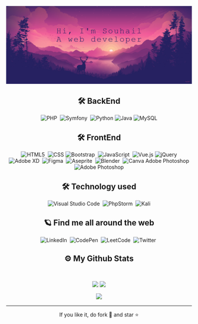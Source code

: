 <!-- ## 👋 Hey everyone, I'm SOUHAIL NAJI®™ 👋 -->

<img src="images/3.jpg"/>


<div align="center">
  
<h2 align="center">🛠 BackEnd</h2>


![PHP](https://img.shields.io/badge/php-%23777BB4.svg?style=for-the-badge&logo=php&logoColor=white)&nbsp;
![Symfony](https://img.shields.io/badge/symfony-%23000000.svg?style=for-the-badge&logo=symfony&logoColor=white)&nbsp;
![Python](https://img.shields.io/badge/python-3670A0?style=for-the-badge&logo=python&logoColor=ffdd54)
![Java](https://img.shields.io/badge/java-%23ED8B00.svg?style=for-the-badge&logo=openjdk&logoColor=white)
![MySQL](https://img.shields.io/badge/mysql-%2300f.svg?style=for-the-badge&logo=mysql&logoColor=white)



<h2 align="center">🛠 FrontEnd</h2>

![HTML5](https://img.shields.io/badge/html5-%23E34F26.svg?style=for-the-badge&logo=html5&logoColor=white)&nbsp;
![CSS](https://img.shields.io/badge/css3-%231572B6.svg?style=for-the-badge&logo=css3&logoColor=white)
![Bootstrap](https://img.shields.io/badge/bootstrap-%23563D7C.svg?style=for-the-badge&logo=bootstrap&logoColor=white)&nbsp;
![JavaScript](https://img.shields.io/badge/javascript-%23323330.svg?style=for-the-badge&logo=javascript&logoColor=%23F7DF1E)&nbsp;
![Vue.js](https://img.shields.io/badge/vuejs-%2335495e.svg?style=for-the-badge&logo=vuedotjs&logoColor=%234FC08D)
![jQuery](https://img.shields.io/badge/jquery-%230769AD.svg?style=for-the-badge&logo=jquery&logoColor=white)
![Adobe XD](https://img.shields.io/badge/Adobe%20XD-470137?style=for-the-badge&logo=Adobe%20XD&logoColor=#FF61F6)&nbsp;
![Figma](https://img.shields.io/badge/figma-%23F24E1E.svg?style=for-the-badge&logo=figma&logoColor=white)&nbsp;
![Aseprite](https://img.shields.io/badge/Aseprite-FFFFFF?style=for-the-badge&logo=Aseprite&logoColor=#7D929E)&nbsp;
![Blender](https://img.shields.io/badge/blender-%23F5792A.svg?style=for-the-badge&logo=blender&logoColor=white)&nbsp;
![Canva](https://img.shields.io/badge/Canva-%2300C4CC.svg?style=for-the-badge&logo=Canva&logoColor=white)
Adobe Photoshop 	![Adobe Photoshop](https://img.shields.io/badge/adobe%20photoshop-%2331A8FF.svg?style=for-the-badge&logo=adobe%20photoshop&logoColor=white)


<h2 align="center">🛠 Technology used </h2>

![Visual Studio Code](https://img.shields.io/badge/Visual%20Studio%20Code-0078d7.svg?style=for-the-badge&logo=visual-studio-code&logoColor=white)&nbsp;
![PhpStorm](https://img.shields.io/badge/phpstorm-143?style=for-the-badge&logo=phpstorm&logoColor=black&color=black&labelColor=darkorchid)&nbsp;
![Kali](https://img.shields.io/badge/Kali-268BEE?style=for-the-badge&logo=kalilinux&logoColor=white)


</div>

<h2 align="center">🪐 Find me all around the web</h2>

<div align="center">

![LinkedIn](https://img.shields.io/badge/linkedin-%230077B5.svg?style=for-the-badge&logo=linkedin&logoColor=white)&nbsp;
![CodePen](https://img.shields.io/badge/Codepen-000000?style=for-the-badge&logo=codepen&logoColor=white)&nbsp;
![LeetCode](https://img.shields.io/badge/LeetCode-000000?style=for-the-badge&logo=LeetCode&logoColor=#d16c06)&nbsp;
![Twitter](https://img.shields.io/badge/Twitter-%231DA1F2.svg?style=for-the-badge&logo=Twitter&logoColor=white)&nbsp;

</div>

<h2 align="center">
  ⚙️ My Github Stats
</h2>

<br>


<p align = "center">
  <img height="180em"  src = "https://github-readme-stats.vercel.app/api?username=doc-souhail&show_icons=true&theme=radical&line_height=27">
  <img height="180em" src = "https://github-readme-stats.vercel.app/api/top-langs/?username=doc-souhail&layout=compact&langs_count=10&theme=radical">
</p>

<p align = "center">
 <img height="180em"  src="https://github-readme-streak-stats.herokuapp.com/?user=doc-souhail&layout=compact&theme=radical" />
</p>
<!--
<p align = "center">
 <img src="https://activity-graph.herokuapp.com/graph?username=doc-souhail&theme=redical">
</p> 
-->
<hr>
<p align="center">If you like it, do fork 🍴 and star ⭐</p>
